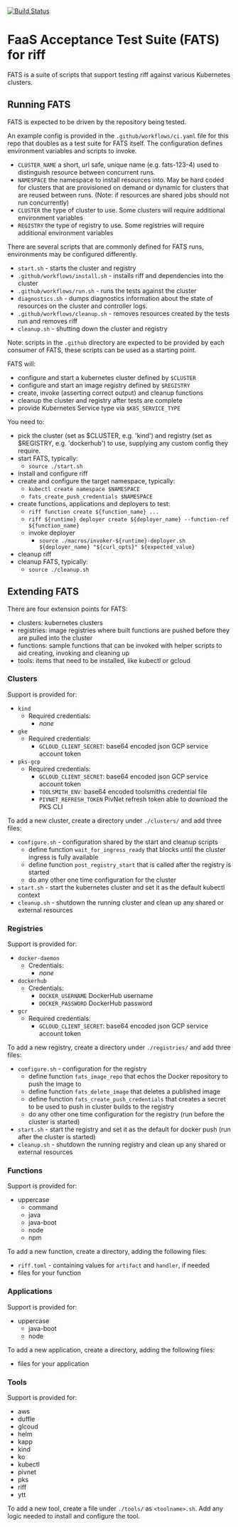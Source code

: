 [![Build Status](https://dev.azure.com/projectriff/projectriff/_apis/build/status/projectriff.fats?branchName=master)](https://dev.azure.com/projectriff/projectriff/_build/latest?definitionId=8&branchName=master)

# FaaS Acceptance Test Suite (FATS) for riff

FATS is a suite of scripts that support testing riff against various Kubernetes clusters.

## Running FATS

FATS is expected to be driven by the repository being tested.

An example config is provided in the `.github/workflows/ci.yaml` file for this repo that doubles as a test suite for FATS itself. The configuration defines environment variables and scripts to invoke.

- `CLUSTER_NAME` a short, url safe, unique name (e.g. fats-123-4) used to distinguish resource between concurrent runs.
- `NAMESPACE` the namespace to install resources into. May be hard coded for clusters that are provisioned on demand or dynamic for clusters that are reused between runs. (Note: if resources are shared jobs should not run concurrently)
- `CLUSTER` the type of cluster to use. Some clusters will require additional environment variables
- `REGISTRY` the type of registry to use. Some registries will require additional environment variables

There are several scripts that are commonly defined for FATS runs, environments may be configured differently.

- `start.sh` - starts the cluster and registry
- `.github/workflows/install.sh` - installs riff and dependencies into the cluster
- `.github/workflows/run.sh` - runs the tests against the cluster
- `diagnostics.sh` - dumps diagnostics information about the state of resources on the cluster and controller logs.
- `.github/workflows/cleanup.sh` - removes resources created by the tests run and removes riff
- `cleanup.sh` - shutting down the cluster and registry

Note: scripts in the `.github` directory are expected to be provided by each consumer of FATS, these scripts can be used as a starting point.

FATS will:

- configure and start a kubernetes cluster defined by `$CLUSTER`
- configure and start an image registry defined by `$REGISTRY`
- create, invoke (asserting correct output) and cleanup functions
- cleanup the cluster and registry after tests are complete
- provide Kubernetes Service type via `$K8S_SERVICE_TYPE`

You need to:

- pick the cluster (set as $CLUSTER, e.g. 'kind') and registry (set as $REGISTRY, e.g. 'dockerhub') to use, supplying any custom config they require.
- start FATS, typically:
  - `source ./start.sh`
- install and configure riff
- create and configure the target namespace, typically:
  - `kubectl create namespace $NAMESPACE`
  - `fats_create_push_credentials $NAMESPACE`
- create functions, applications and deployers to test:
  - `riff function create ${function_name} ...`
  - `riff ${runtime} deployer create ${deployer_name} --function-ref ${function_name}`
  - invoke deployer
    - `source ./macros/invoker-${runtime}-deployer.sh ${deployer_name} "${curl_opts}" ${expected_value}`
- cleanup riff
- cleanup FATS, typically:
  - `source ./cleanup.sh`


## Extending FATS

There are four extension points for FATS:

- clusters: kubernetes clusters
- registries: image registries where built functions are pushed before they are pulled into the cluster
- functions: sample functions that can be invoked with helper scripts to aid creating, invoking and cleaning up
- tools: items that need to be installed, like kubectl or gcloud

### Clusters

Support is provided for:

- `kind`
  - Required credentials:
    - *none*
- `gke`
  - Required credentials:
    - `GCLOUD_CLIENT_SECRET`: base64 encoded json GCP service account token
- `pks-gcp`
  - Required credentials:
    - `GCLOUD_CLIENT_SECRET`: base64 encoded json GCP service account token
    - `TOOLSMITH_ENV`: base64 encoded toolsmiths credential file
    - `PIVNET_REFRESH_TOKEN` PivNet refresh token able to download the PKS CLI

To add a new cluster, create a directory under `./clusters/` and add three files:

- `configure.sh` - configuration shared by the start and cleanup scripts
  - define function `wait_for_ingress_ready` that blocks until the cluster ingress is fully available
  - define function `post_registry_start` that is called after the registry is started
  - do any other one time configuration for the cluster
- `start.sh` - start the kubernetes cluster and set it as the default kubectl context
- `cleanup.sh` - shutdown the running cluster and clean up any shared or external resources

### Registries

Support is provided for:

- `docker-daemon`
  - Credentials:
    - *none*
- `dockerhub`
  - Credentials:
    - `DOCKER_USERNAME` DockerHub username
    - `DOCKER_PASSWORD` DockerHub password
- `gcr`
  - Required credentials:
    - `GCLOUD_CLIENT_SECRET`: base64 encoded json GCP service account token

To add a new registry, create a directory under `./registries/` and add three files:

- `configure.sh` - configuration for the registry
  - define function `fats_image_repo` that echos the Docker repository to push the image to
  - define function `fats_delete_image` that deletes a published image
  - define function `fats_create_push_credentials` that creates a secret to be used to push in cluster builds to the registry
  - do any other one time configuration for the registry (run before the cluster is started)
- `start.sh` - start the registry and set it as the default for docker push (run after the cluster is started)
- `cleanup.sh` - shutdown the running registry and clean up any shared or external resources

### Functions

Support is provided for:

- uppercase
  - command
  - java
  - java-boot
  - node
  - npm

To add a new function, create a directory, adding the following files:

- `riff.toml` - containing values for `artifact` and `handler`, if needed
- files for your function

### Applications

Support is provided for:

- uppercase
  - java-boot
  - node

To add a new application, create a directory, adding the following files:

- files for your application

### Tools

Support is provided for:

- aws
- duffle
- glcoud
- helm
- kapp
- kind
- ko
- kubectl
- pivnet
- pks
- riff
- ytt

To add a new tool, create a file under `./tools/` as `<toolname>.sh`. Add any logic needed to install and configure the tool.

